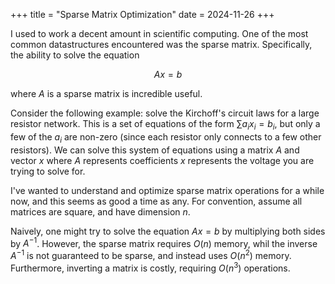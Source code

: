 +++
title = "Sparse Matrix Optimization"
date = 2024-11-26
+++

I used to work a decent amount in scientific computing. One of the most common datastructures encountered was the sparse matrix. Specifically, the ability to solve the equation 

$$
A x = b
$$

where $A$ is a sparse matrix is incredible useful.

Consider the following example: solve the Kirchoff's circuit laws for a large resistor network. This is a set of equations of the form $\sum a_i x_i = b_i$, but only a few of the $a_i$ are non-zero (since each resistor only connects to a few other resistors). We can solve this system of equations using a matrix $A$ and vector $x$ where $A$ represents coefficients $x$ represents the voltage you are trying to solve for.

I've wanted to understand and optimize sparse matrix operations for a while now, and this seems as good a time as any. For convention, assume all matrices are square, and have dimension $n$.

Naively, one might try to solve the equation $A x = b$ by multiplying both sides by $A^{-1}$. However, the sparse matrix requires $O(n)$ memory, whil the inverse $A^{-1}$ is not guaranteed to be sparse, and instead uses $O(n^2)$ memory. Furthermore, inverting a matrix is costly, requiring $O(n^3)$ operations.

